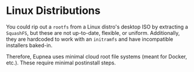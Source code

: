 # Linux Distributions

You could rip out a `rootfs` from a Linux distro's desktop ISO by extracting a `SquashFS`, but these are not up-to-date, flexible, or uniform. Additionally, they are hardcoded to work with an `initramfs` and have incompatible installers baked-in.

Therefore, Eupnea uses minimal cloud root file systems (meant for Docker, etc.). These require minimal postinstall steps.
